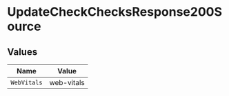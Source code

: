 # UpdateCheckChecksResponse200Source


## Values

| Name        | Value       |
| ----------- | ----------- |
| `WebVitals` | web-vitals  |